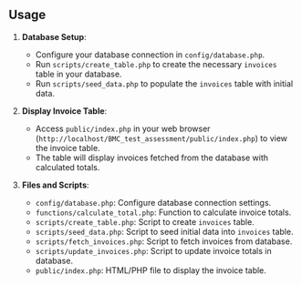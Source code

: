 ## Usage

1. **Database Setup**:
   - Configure your database connection in `config/database.php`.
   - Run `scripts/create_table.php` to create the necessary `invoices` table in your database.
   - Run `scripts/seed_data.php` to populate the `invoices` table with initial data.

2. **Display Invoice Table**:
   - Access `public/index.php` in your web browser (`http://localhost/BMC_test_assessment/public/index.php`) to view the invoice table.
   - The table will display invoices fetched from the database with calculated totals.

3. **Files and Scripts**:
   - `config/database.php`: Configure database connection settings.
   - `functions/calculate_total.php`: Function to calculate invoice totals.
   - `scripts/create_table.php`: Script to create `invoices` table.
   - `scripts/seed_data.php`: Script to seed initial data into `invoices` table.
   - `scripts/fetch_invoices.php`: Script to fetch invoices from database.
   - `scripts/update_invoices.php`: Script to update invoice totals in database.
   - `public/index.php`: HTML/PHP file to display the invoice table.

